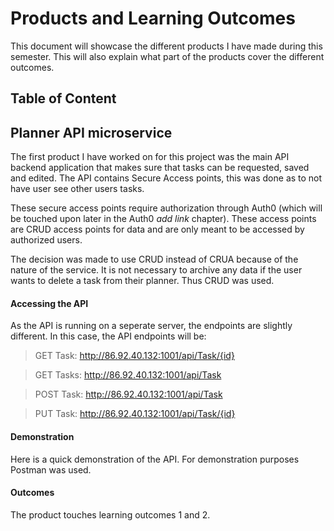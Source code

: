 # Products and Learning Outcomes
This document will showcase the different products I have made during this semester. This will also explain what part of the products cover the different outcomes.

## Table of Content

## Planner API microservice
The first product I have worked on for this project was the main API backend application that makes sure that tasks can be requested, saved and edited. The API contains Secure Access points, this was done as to not have user see other users tasks. 

These secure access points require authorization through Auth0 (which will be touched upon later in the Auth0 *add link* chapter). These access points are CRUD access points for data and are only meant to be accessed by authorized users. 

The decision was made to use CRUD instead of CRUA because of the nature of the service. It is not necessary to archive any data if the user wants to delete a task from their planner. Thus CRUD was used. 

#### Accessing the API
As the API is running on a seperate server, the endpoints are slightly different. In this case, the API endpoints will be:
> GET Task: http://86.92.40.132:1001/api/Task/{id}

> GET Tasks: http://86.92.40.132:1001/api/Task

> POST Task: http://86.92.40.132:1001/api/Task

> PUT Task: http://86.92.40.132:1001/api/Task/{id}

#### Demonstration
Here is a quick demonstration of the API. For demonstration purposes Postman was used. 

#### Outcomes
The product touches learning outcomes 1 and 2.


